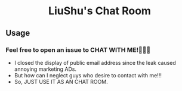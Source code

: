 <div align='center'>
  <h1>LiuShu's Chat Room</h1>
</div>

## Usage
### Feel free to open an issue to CHAT WITH ME!👻👻👻
- I closed the display of public email address since the leak caused annoying marketing ADs.
- But how can I neglect guys who desire to contact with me!!! 
- So, JUST USE IT AS AN CHAT ROOM.
